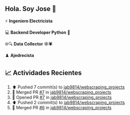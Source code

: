 ## Hola. Soy Jose 👋

:zap: **Ingeniero Electricista**

:computer: **Backend Developer Python** :snake:

🌐🔍 **Data Collector** 🕸️🕷

♟️ **Ajedrecista**

<!--![Website](https://img.shields.io/website?url=https%3A%2F%2Fjab9814.github.io%2F)-->

## :chart_with_upwards_trend: Actividades Recientes 
<!--RECENT_ACTIVITY:start-->
1. ⬆️ Pushed 7 commit(s) to [jab9814/webscraping_projects](https://github.com/jab9814/webscraping_projects)<br>
2. 🎉 Merged PR [#7](https://github.com/jab9814/webscraping_projects/pull/7) in [jab9814/webscraping_projects](https://github.com/jab9814/webscraping_projects)<br>
3. 💪 Opened PR [#7](https://github.com/jab9814/webscraping_projects/pull/7) in [jab9814/webscraping_projects](https://github.com/jab9814/webscraping_projects)<br>
4. ⬆️ Pushed 2 commit(s) to [jab9814/webscraping_projects](https://github.com/jab9814/webscraping_projects)<br>
5. 🎉 Merged PR [#6](https://github.com/jab9814/webscraping_projects/pull/6) in [jab9814/webscraping_projects](https://github.com/jab9814/webscraping_projects)<br>
<!--RECENT_ACTIVITY:end-->

<!--
**jab9814/jab9814** is a ✨ _special_ ✨ repository because its `README.md` (this file) appears on your GitHub profile.

Here are some ideas to get you started:

- 🔭 I’m currently working on ...
- 🌱 I’m currently learning ...
- 👯 I’m looking to collaborate on ...
- 🤔 I’m looking for help with ...
- 💬 Ask me about ...
- 📫 How to reach me: ...
- 😄 Pronouns: ...
- ⚡ Fun fact: ...
-->
